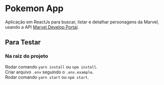 # Pokemon App

Aplicação em ReactJs para buscar, listar e detalhar personagens da Marvel, usando a API [Marvel Develop Portal](https://developer.marvel.com/).

## Para Testar

### Na raiz do projeto
Rodar comando `yarn install` ou `npm install`.\
Criar arquivo `.env` seguindo o `.env.example`.\
Rodar comando `yarn start` ou `npm start`.
